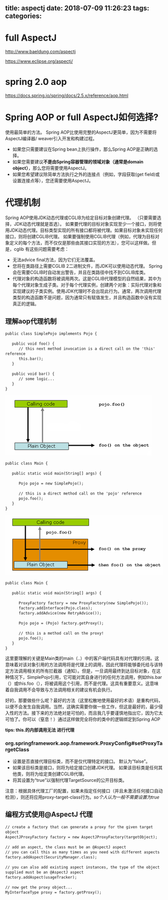 title: aspectj
date: 2018-07-09 11:26:23
tags:
categories:
---
# full AspectJ

http://www.baeldung.com/aspectj


https://www.eclipse.org/aspectj/

# spring 2.0 aop 
https://docs.spring.io/spring/docs/2.5.x/reference/aop.html


# Spring AOP or full AspectJ如何选择?
使用最简单的方法。 Spring AOP比使用完整的AspectJ更简单，因为不需要将AspectJ编译器/ weaver引入开发和构建过程。
- 如果您只需要建议在Spring bean上执行操作，那么Spring AOP是正确的选择。
- 如果您需要建议**不是由Spring容器管理的领域对象（通常是domain object）**，那么您将需要使用AspectJ。
- 如果您希望建议除简单方法执行之外的连接点（例如，字段获取(get field)或设置连接点等），您还需要使用AspectJ。

# 代理机制
Spring AOP使用JDK动态代理或CGLIB为给定目标对象创建代理。 （只要需要选择，JDK动态代理就是首选）。
如果要代理的目标对象实现至少一个接口，则将使用JDK动态代理。目标类型实现的所有接口都将被代理。如果目标对象未实现任何接口，则将创建CGLIB代理。
如果要强制使用CGLIB代理（例如，代理为目标对象定义的每个方法，而不仅仅是那些由其接口实现的方法），您可以这样做。但是，cglib 有这些问题需要考虑：
- 无法advice final方法，因为它们无法覆盖。
- 您将在类路径上需要CGLIB 2二进制文件，而JDK可以使用动态代理。 Spring会在需要CGLIB时自动发出警告，并且在类路径中找不到CGLIB库类。
- 代理对象的构造函数将被调用两次。这是CGLIB代理模型的自然结果，其中为每个代理对象生成子类。对于每个代理实例，创建两个对象：实际代理对象和实现建议的子类实例。使用JDK代理时不会出现此行为。通常，两次调用代理类型的构造函数不是问题，因为通常只有赋值发生，并且构造函数中没有实现真正的逻辑。

## 理解aop代理机制
```
public class SimplePojo implements Pojo {

   public void foo() {
      // this next method invocation is a direct call on the 'this' reference
      this.bar();
   }
   
   public void bar() {
      // some logic...
   }
}
```

![upload successful](/images/pasted-210.png)

```
public class Main {

   public static void main(String[] args) {
   
      Pojo pojo = new SimplePojo();
      
      // this is a direct method call on the 'pojo' reference
      pojo.foo();
   }
}
```

![upload successful](/images/pasted-211.png)


```
public class Main {

   public static void main(String[] args) {
   
      ProxyFactory factory = new ProxyFactory(new SimplePojo());
      factory.addInterface(Pojo.class);
      factory.addAdvice(new RetryAdvice());

      Pojo pojo = (Pojo) factory.getProxy();
      
      // this is a method call on the proxy!
      pojo.foo();
   }
}
```

这里要理解的关键是Main类的main（..）中的客户端代码具有对代理的引用。这意味着对该对象引用的方法调用将是代理上的调用，因此代理将能够委托给与该特定方法调用相关的所有拦截器（通知）。但是，一旦调用最终到达目标对象，在这种情况下，SimplePojo引用，它可能对其自身进行的任何方法调用，例如this.bar（）或this.foo（），将被调用这个引用，而不是代理。这具有重要意义。这意味着自我调用不会导致与方法调用相关的建议有机会执行。

好的，那要做些什么呢？最好的方法（这里松散地使用最好的术语）是重构代码，以便不会发生自我调用。当然，这确实需要你做一些工作，但这是最好的，最少侵入性的方法。接下来的方法绝对是可怕的，而且我几乎要谨慎地指出它，因为它太可怕了。你可以（窒息！）通过这样做完全将你的类中的逻辑绑定到Spring AOP

**tips: this.的内部调用无法 进行代理**


### org.springframework.aop.framework.ProxyConfig#setProxyTargetClass
- 设置是否直接代理目标类，而不是仅代理特定的接口。 默认为“false”。
- 如果该目标类是接口，则将为给定接口创建JDK代理。 如果该目标类是任何其他类，则将为给定类创建CGLIB代理。
- 将其设置为“true”以强制代理TargetSource的公开目标类。 

注意：根据具体代理工厂的配置，如果未指定任何接口（并且未激活任何接口自动检测），则还将应用proxy-target-class行为。*so个人认为一般不需要设置为true*

## 编程方式使用@AspectJ 代理
```
// create a factory that can generate a proxy for the given target object
AspectJProxyFactory factory = new AspectJProxyFactory(targetObject); 

// add an aspect, the class must be an @AspectJ aspect
// you can call this as many times as you need with different aspects
factory.addAspect(SecurityManager.class);

// you can also add existing aspect instances, the type of the object supplied must be an @AspectJ aspect
factory.addAspect(usageTracker);	

// now get the proxy object...
MyInterfaceType proxy = factory.getProxy();
```